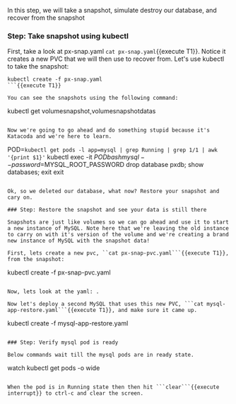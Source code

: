 In this step, we will take a snapshot, simulate destroy our database, and recover from the snapshot

### Step: Take snapshot using kubectl

First, take a look at px-snap.yaml ```cat px-snap.yaml```{{execute T1}}. Notice it creates a new PVC that we will then use to recover from. Let's use kubectl to take the snapshot:

```
kubectl create -f px-snap.yaml
```{{execute T1}}

You can see the snapshots using the following command:
```
kubectl get volumesnapshot,volumesnapshotdatas
```{{execute T1}}

Now we're going to go ahead and do something stupid because it's Katacoda and we're here to learn.

```
POD=`kubectl get pods -l app=mysql | grep Running | grep 1/1 | awk '{print $1}'`
kubectl exec -it $POD bash
mysql --password=$MYSQL_ROOT_PASSWORD
drop database pxdb;
show databases;
exit
exit
```{{execute T1}}

Ok, so we deleted our database, what now? Restore your snapshot and cary on.

### Step: Restore the snapshot and see your data is still there

Snapshots are just like volumes so we can go ahead and use it to start a new instance of MySQL. Note here that we're leaving the old instance to carry on with it's version of the volume and we're creating a brand new instance of MySQL with the snapshot data!

First, lets create a new pvc, ``cat px-snap-pvc.yaml```{{execute T1}},  from the snapshot:
```
kubectl create -f px-snap-pvc.yaml
```{{execute T1}}

Now, lets look at the yaml: .

Now let's deploy a second MySQL that uses this new PVC, ```cat mysql-app-restore.yaml```{{execute T1}}, and make sure it came up.
```
kubectl create -f mysql-app-restore.yaml
```{{execute T1}}

### Step: Verify mysql pod is ready

Below commands wait till the mysql pods are in ready state.
```
watch kubectl get pods -o wide
```{{execute T1}}

When the pod is in Running state then then hit ```clear```{{execute interrupt}} to ctrl-c and clear the screen.
